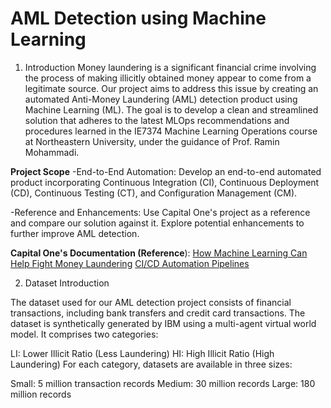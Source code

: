 # AML Detection using Machine Learning

1.  Introduction
Money laundering is a significant financial crime involving the process of making illicitly obtained money appear to come from a legitimate source. Our project aims to address this issue by creating an automated Anti-Money Laundering (AML) detection product using Machine Learning (ML). The goal is to develop a clean and streamlined solution that adheres to the latest MLOps recommendations and procedures learned in the IE7374 Machine Learning Operations course at Northeastern University, under the guidance of Prof. Ramin Mohammadi.

**Project Scope**
-End-to-End Automation: Develop an end-to-end automated product incorporating Continuous Integration (CI), Continuous Deployment (CD), Continuous Testing (CT), and Configuration Management (CM).

-Reference and Enhancements: Use Capital One's project as a reference and compare our solution against it. Explore potential enhancements to further improve AML detection.

**Capital One's Documentation (Reference**):
[How Machine Learning Can Help Fight Money Laundering](https://www.capitalone.com/tech/machine-learning/how-machine-learning-can-help-fight-money-laundering/)
[CI/CD Automation Pipelines](https://www.capitalone.com/tech/machine-learning/cicd-automation-pipelines/)

2. Dataset Introduction

The dataset used for our AML detection project consists of financial transactions, including bank transfers and credit card transactions. The dataset is synthetically generated by IBM using a multi-agent virtual world model. It comprises two categories:

LI: Lower Illicit Ratio (Less Laundering)
HI: High Illicit Ratio (High Laundering)
For each category, datasets are available in three sizes:

Small: 5 million transaction records
Medium: 30 million records
Large: 180 million records
